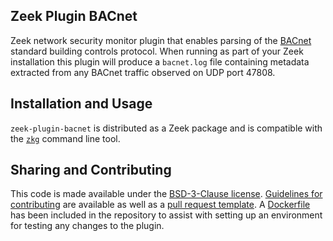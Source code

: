 ## Zeek Plugin BACnet

Zeek network security monitor plugin that enables parsing of the [BACnet](http://www.bacnet.org/) standard building controls protocol. When running as part of your Zeek installation this plugin will produce a `bacnet.log` file containing metadata extracted from any BACnet traffic observed on UDP port 47808.

## Installation and Usage

`zeek-plugin-bacnet` is distributed as a Zeek package and is compatible with the [`zkg`](https://docs.zeek.org/projects/package-manager/en/stable/zkg.html) command line tool.

## Sharing and Contributing

This code is made available under the [BSD-3-Clause license](LICENSE). [Guidelines for contributing](CONTRIBUTING.md) are available as well as a [pull request template](.github/PULL_REQUEST_TEMPLATE.md). A [Dockerfile](Dockerfile) has been included in the repository to assist with setting up an environment for testing any changes to the plugin.
